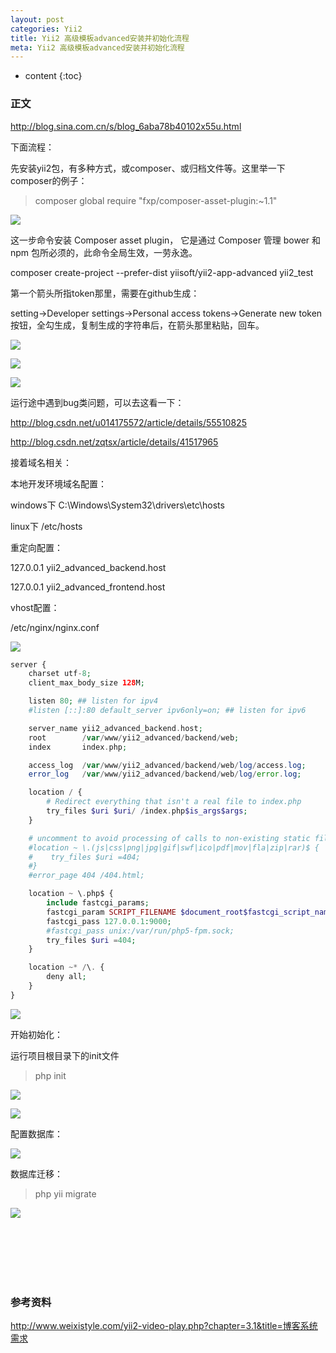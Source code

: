 ```yaml
---
layout: post
categories: Yii2
title: Yii2 高级模板advanced安装并初始化流程
meta: Yii2 高级模板advanced安装并初始化流程
---
```

* content
{:toc}

### 正文

<http://blog.sina.com.cn/s/blog_6aba78b40102x55u.html>

下面流程：

先安装yii2包，有多种方式，或composer、或归档文件等。这里举一下composer的例子：

> composer global require "fxp/composer-asset-plugin:~1.1"

![](https://raw.githubusercontent.com/iBaiYang/PictureWareroom/master/20200417/20200417132730.jpeg)

这一步命令安装 Composer asset plugin， 它是通过 Composer 管理 bower 和 npm 包所必须的，此命令全局生效，一劳永逸。

composer create-project --prefer-dist yiisoft/yii2-app-advanced yii2_test

第一个箭头所指token那里，需要在github生成：

setting->Developer settings->Personal access tokens->Generate new token按钮，全勾生成，复制生成的字符串后，在箭头那里粘贴，回车。

![](https://raw.githubusercontent.com/iBaiYang/PictureWareroom/master/20200417/20200417132731.jpeg)

![](https://raw.githubusercontent.com/iBaiYang/PictureWareroom/master/20200417/20200417132732.jpeg)

![](https://raw.githubusercontent.com/iBaiYang/PictureWareroom/master/20200417/20200417132733.jpeg)

运行途中遇到bug类问题，可以去这看一下：

<http://blog.csdn.net/u014175572/article/details/55510825>

<http://blog.csdn.net/zqtsx/article/details/41517965>

接着域名相关：

本地开发环境域名配置：

windows下  C:\Windows\System32\drivers\etc\hosts

linux下  /etc/hosts

重定向配置：

127.0.0.1 yii2_advanced_backend.host

127.0.0.1 yii2_advanced_frontend.host

vhost配置：

/etc/nginx/nginx.conf

![](https://raw.githubusercontent.com/iBaiYang/PictureWareroom/master/20200417/20200417132734jpeg)

```php
server {
    charset utf-8;
    client_max_body_size 128M;

    listen 80; ## listen for ipv4
    #listen [::]:80 default_server ipv6only=on; ## listen for ipv6

    server_name yii2_advanced_backend.host;
    root        /var/www/yii2_advanced/backend/web;
    index       index.php;

    access_log  /var/www/yii2_advanced/backend/web/log/access.log;
    error_log   /var/www/yii2_advanced/backend/web/log/error.log;

    location / {
        # Redirect everything that isn't a real file to index.php
        try_files $uri $uri/ /index.php$is_args$args;
    }

    # uncomment to avoid processing of calls to non-existing static files by Yii
    #location ~ \.(js|css|png|jpg|gif|swf|ico|pdf|mov|fla|zip|rar)$ {
    #    try_files $uri =404;
    #}
    #error_page 404 /404.html;

    location ~ \.php$ {
        include fastcgi_params;
        fastcgi_param SCRIPT_FILENAME $document_root$fastcgi_script_name;
        fastcgi_pass 127.0.0.1:9000;
        #fastcgi_pass unix:/var/run/php5-fpm.sock;
        try_files $uri =404;
    }

    location ~* /\. {
        deny all;
    }
}
```

![](https://raw.githubusercontent.com/iBaiYang/PictureWareroom/master/20200417/20200417132735.jpeg)

开始初始化：

运行项目根目录下的init文件

> php init

![](https://raw.githubusercontent.com/iBaiYang/PictureWareroom/master/20200417/20200417132736.jpeg)

![](https://raw.githubusercontent.com/iBaiYang/PictureWareroom/master/20200417/20200417132737.jpeg)

配置数据库：

![](https://raw.githubusercontent.com/iBaiYang/PictureWareroom/master/20200417/20200417132738.jpeg)

数据库迁移：

> php yii migrate

![](https://raw.githubusercontent.com/iBaiYang/PictureWareroom/master/20200417/20200417132739.jpeg)




<br/><br/><br/><br/><br/>
### 参考资料 

<http://www.weixistyle.com/yii2-video-play.php?chapter=3.1&title=博客系统需求>

